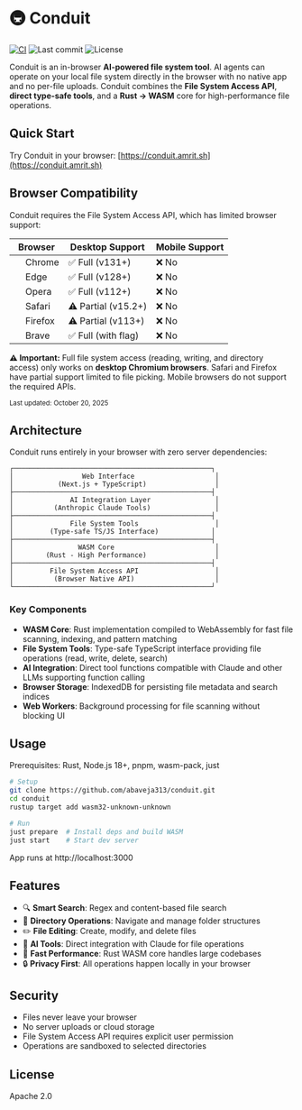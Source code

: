 # 🚇 Conduit

[![CI](https://github.com/abaveja313/conduit/actions/workflows/ci.yml/badge.svg)](https://github.com/abaveja313/conduit/actions/workflows/ci.yml)
![Last commit](https://img.shields.io/github/last-commit/abaveja313/conduit?label=Last%20updated)
![License](https://img.shields.io/badge/license-Apache%202.0-green)

Conduit is an in-browser **AI-powered file system tool**. AI agents can operate on your local file system directly in the browser with no native app and no per-file uploads. Conduit combines the **File System Access API**, **direct type-safe tools**, and a **Rust → WASM** core for high-performance file operations.

## Quick Start

Try Conduit in your browser: [https://conduit.amrit.sh](https://conduit.amrit.sh)

## Browser Compatibility

Conduit requires the File System Access API, which has limited browser support:

| Browser                                                                                                                   | Desktop Support     | Mobile Support |
| ------------------------------------------------------------------------------------------------------------------------- | ------------------- | -------------- |
| <img src="https://raw.githubusercontent.com/alrra/browser-logos/main/src/chrome/chrome_64x64.png" width="16" /> Chrome    | ✅ Full (v131+)     | ❌ No          |
| <img src="https://raw.githubusercontent.com/alrra/browser-logos/main/src/edge/edge_64x64.png" width="16" /> Edge          | ✅ Full (v128+)     | ❌ No          |
| <img src="https://raw.githubusercontent.com/alrra/browser-logos/main/src/opera/opera_64x64.png" width="16" /> Opera       | ✅ Full (v112+)     | ❌ No          |
| <img src="https://raw.githubusercontent.com/alrra/browser-logos/main/src/safari/safari_64x64.png" width="16" /> Safari    | ⚠️ Partial (v15.2+) | ❌ No          |
| <img src="https://raw.githubusercontent.com/alrra/browser-logos/main/src/firefox/firefox_64x64.png" width="16" /> Firefox | ⚠️ Partial (v113+)  | ❌ No          |
| <img src="https://raw.githubusercontent.com/alrra/browser-logos/main/src/brave/brave_64x64.png" width="16" /> Brave       | ✅ Full (with flag) | ❌ No          |

**⚠️ Important:** Full file system access (reading, writing, and directory access) only works on **desktop Chromium browsers**. Safari and Firefox have partial support limited to file picking. Mobile browsers do not support the required APIs.

<sub>Last updated: <time datetime="2025-10-20">October 20, 2025</time></sub>

## Architecture

Conduit runs entirely in your browser with zero server dependencies:

```
┌─────────────────────────────────────────────────┐
│                 Web Interface                    │
│           (Next.js + TypeScript)                 │
├─────────────────────────────────────────────────┤
│              AI Integration Layer                │
│          (Anthropic Claude Tools)                │
├─────────────────────────────────────────────────┤
│              File System Tools                   │
│         (Type-safe TS/JS Interface)             │
├─────────────────────────────────────────────────┤
│                WASM Core                         │
│        (Rust - High Performance)                 │
├─────────────────────────────────────────────────┤
│         File System Access API                   │
│          (Browser Native API)                    │
└─────────────────────────────────────────────────┘
```

### Key Components

- **WASM Core**: Rust implementation compiled to WebAssembly for fast file scanning, indexing, and pattern matching
- **File System Tools**: Type-safe TypeScript interface providing file operations (read, write, delete, search)
- **AI Integration**: Direct tool functions compatible with Claude and other LLMs supporting function calling
- **Browser Storage**: IndexedDB for persisting file metadata and search indices
- **Web Workers**: Background processing for file scanning without blocking UI

## Usage

Prerequisites: Rust, Node.js 18+, pnpm, wasm-pack, just

```bash
# Setup
git clone https://github.com/abaveja313/conduit.git
cd conduit
rustup target add wasm32-unknown-unknown

# Run
just prepare  # Install deps and build WASM
just start    # Start dev server
```

App runs at http://localhost:3000

## Features

- 🔍 **Smart Search**: Regex and content-based file search
- 📁 **Directory Operations**: Navigate and manage folder structures
- ✏️ **File Editing**: Create, modify, and delete files
- 🤖 **AI Tools**: Direct integration with Claude for file operations
- 🚀 **Fast Performance**: Rust WASM core handles large codebases
- 🔒 **Privacy First**: All operations happen locally in your browser

## Security

- Files never leave your browser
- No server uploads or cloud storage
- File System Access API requires explicit user permission
- Operations are sandboxed to selected directories

## License

Apache 2.0
